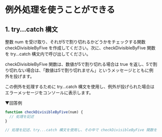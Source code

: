 # 例外処理を使うことができる

## 1. try...catch 構文

整数 num を受け取り、それが5で割り切れるかどうかをチェックする関数 checkDivisibleByFive を作成してください。次に、checkDivisibleByFive 関数を try...catch 構文内で呼び出してください。

checkDivisibleByFive 関数は、数値が5で割り切れる場合は true を返し、5で割り切れない場合は、「数値は5で割り切れません」というメッセージとともに例外を投げます。

この例外を処理するために try...catch 構文を使用し、例外が投げられた場合はエラーメッセージをコンソールに表示します。

▼回答例

```js
function checkDivisibleByFive(num) {
  // 処理を記述
}

// 処理を記述、try...catch 構文を使用し、その中で checkDivisibleByFive 関数を呼び出す
```
